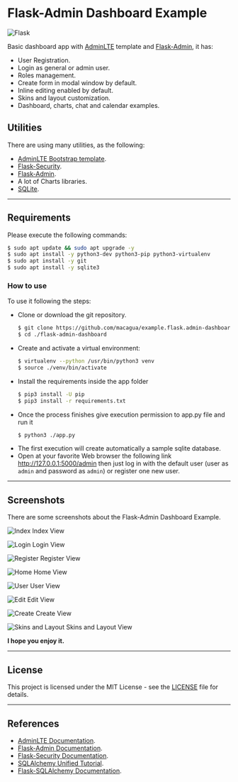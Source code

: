 # Flask-Admin Dashboard Example

![Flask](docs/_static/flask-vertical.png)

Basic dashboard app with [AdminLTE](https://adminlte.io/) template and
[Flask-Admin](https://pypi.org/project/Flask-Admin/), it has:

- User Registration.
- Login as general or admin user.
- Roles management.
- Create form in modal window by default.
- Inline editing enabled by default.
- Skins and  layout customization.
- Dashboard, charts, chat and calendar examples.
 
## Utilities

There are using many utilities, as the following:

  - [AdminLTE Bootstrap template](https://adminlte.io/).
  - [Flask-Security](https://pypi.org/project/Flask-Security/).
  - [Flask-Admin](https://pypi.org/project/Flask-Admin/).
  - A lot of Charts libraries.
  - [SQLite](https://www.sqlite.org/).


----


## Requirements

Please execute the following commands:

```sh
$ sudo apt update && sudo apt upgrade -y
$ sudo apt install -y python3-dev python3-pip python3-virtualenv
$ sudo apt install -y git
$ sudo apt install -y sqlite3
```

### How to use

To use it following the steps:

- Clone or download the git repository.
    ```sh
    $ git clone https://github.com/macagua/example.flask.admin-dashboard.git flask-admin-dashboard
    $ cd ./flask-admin-dashboard
    ```
- Create and activate a virtual environment:
    ```sh
    $ virtualenv --python /usr/bin/python3 venv
    $ source ./venv/bin/activate
    ```
- Install the requirements inside the app folder
    ```sh
    $ pip3 install -U pip
    $ pip3 install -r requirements.txt
    ```
- Once the process finishes give execution permission to app.py file and run it
    ```sh
    $ python3 ./app.py
    ```
- The first execution will create automatically a sample sqlite database.
- Open at your favorite Web browser the following link http://127.0.0.1:5000/admin
  then just log in with the default user (user as ``admin`` and password as
  ``admin``) or register one new user.


----


## Screenshots

There are some screenshots about the Flask-Admin Dashboard Example.

![Index](docs/_static/screenshots/index.png)
Index View

![Login](docs/_static/screenshots/login.png)
Login View

![Register](docs/_static/screenshots/register.png)
Register View

![Home](docs/_static/screenshots/home.png)
Home View

![User](docs/_static/screenshots/user.png)
User View

![Edit](docs/_static/screenshots/edit.png)
Edit View

![Create](docs/_static/screenshots/create.png)
Create View

![Skins and Layout](docs/_static/screenshots/skins.png)
Skins and Layout View


**I hope you enjoy it.**


----


## License

This project is licensed under the MIT License - see the [LICENSE](./LICENSE) file for details.


----


## References

- [AdminLTE Documentation](https://adminlte.io/docs/).
- [Flask-Admin Documentation](https://flask-admin.readthedocs.io/en/stable/).
- [Flask-Security Documentation](https://flask-security.readthedocs.io/en/stable/).
- [SQLAlchemy Unified Tutorial](https://docs.sqlalchemy.org/en/20/tutorial/index.html#unified-tutorial>).
- [Flask-SQLAlchemy Documentation](https://flask-sqlalchemy.palletsprojects.com/en/stable/).

